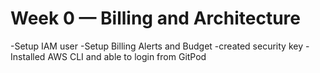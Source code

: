 # Week 0 — Billing and Architecture

-Setup IAM user
-Setup Billing Alerts and Budget
-created security key
-Installed AWS CLI and able to login from GitPod